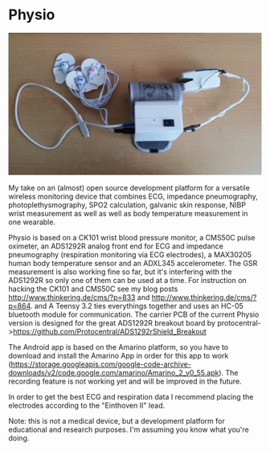 # Physio
![alt tag](https://github.com/BigCorvus/Physio/blob/master/Pics/Physio1.0.jpg)

My take on an (almost) open source development platform for a versatile wireless monitoring device that combines ECG, impedance pneumography, photoplethysmography, SPO2 calculation, galvanic skin response, NIBP wrist measurement as well as well as body temperature measurement in one wearable. 

Physio is based on a CK101 wrist blood pressure monitor, a CMS50C pulse oximeter, an ADS1292R analog front end for ECG and impedance pneumography (respiration monitoring via ECG electrodes), a MAX30205 human body temperature sensor and an ADXL345 accelerometer. The GSR measurement is also working fine so far, but it's interfering with the ADS1292R so only one of them can be used at a time. For instruction on hacking the CK101 and CMS50C see  my blog posts http://www.thinkering.de/cms/?p=833 and http://www.thinkering.de/cms/?p=864. and A Teensy 3.2 ties everythings together and uses an HC-05 bluetooth module for communication.
The carrier PCB of the current Physio version is designed for the great ADS1292R breakout board by protocentral->https://github.com/Protocentral/ADS1292rShield_Breakout

The Android app is based on the Amarino platform, so you have to download and install the Amarino App in order for this app to work (https://storage.googleapis.com/google-code-archive-downloads/v2/code.google.com/amarino/Amarino_2_v0_55.apk). The recording feature is not working yet and will be improved in the future.

In order to get the best ECG and respiration data I recommend placing the electrodes according to the "Einthoven II" lead.

Note: this is not a medical device, but a development platform for educational and research purposes. I'm assuming you know what you're doing.
